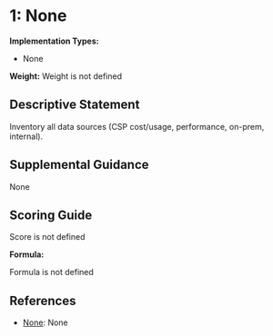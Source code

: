 # 1: None

**Implementation Types:**

- None

**Weight:** Weight is not defined

## Descriptive Statement

Inventory all data sources (CSP cost/usage, performance, on-prem, internal).

## Supplemental Guidance

None

## Scoring Guide

Score is not defined

**Formula:**

Formula is not defined

## References

- [None](None): None
